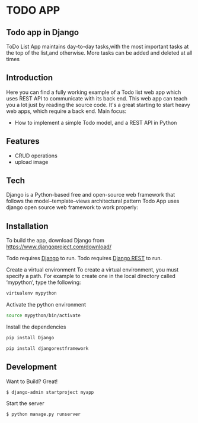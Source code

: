 # TODO APP
## Todo app in Django

ToDo List App maintains day-to-day tasks,with the most important tasks at the top of the list,and otherwise. More tasks can be added and deleted at all times

 ## Introduction
Here you can find a fully working example of a Todo list web app which uses REST API to communicate with its back end.
This web app can teach you a lot just by reading the source code. It's a great starting to start heavy web apps, which require a back end.
Main focus:
- How to implement a simple Todo model, and a REST API in Python

## Features

- CRUD operations
- upload image

## Tech
Django is a Python-based free and open-source web framework that follows the model–template–views architectural pattern
Todo App uses django open source web framework to work properly:

## Installation
To build the app, download Django from https://www.djangoproject.com/download/

Todo requires [Django](https://www.djangoproject.com/download/) to run.
Todo requires [Django REST](https://www.django-rest-framework.org) to run.

Create a virtual environment
To create a virtual environment, you must specify a path. For example to create one in the local directory called ‘mypython’, type the following:
```sh
virtualenv mypython
```
Activate the python environment
```sh
source mypython/bin/activate
```

Install the dependencies
```sh
pip install Django
```
```sh
pip install djangorestframework
```

## Development

Want to Build? Great!

```sh
$ django-admin startproject myapp
```

Start the server
```sh
$ python manage.py runserver
```

